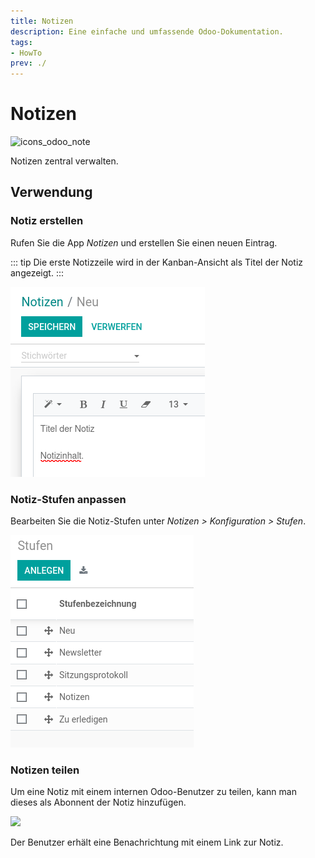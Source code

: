 ```yaml
---
title: Notizen
description: Eine einfache und umfassende Odoo-Dokumentation.
tags:
- HowTo
prev: ./
---
```

# Notizen
![icons_odoo_note](assets/icons_odoo_note.png)

Notizen zentral verwalten.

## Verwendung

### Notiz erstellen

Rufen Sie die App *Notizen* und erstellen Sie einen neuen Eintrag.

::: tip
Die erste Notizzeile wird in der Kanban-Ansicht als Titel der Notiz angezeigt.
:::

![](assets/Notizen%20erstellen.png)


### Notiz-Stufen anpassen

Bearbeiten Sie die Notiz-Stufen unter *Notizen > Konfiguration > Stufen*.

![](assets/Notizen%20Stufen.png)

### Notizen teilen

Um eine Notiz mit einem internen Odoo-Benutzer zu teilen, kann man dieses als Abonnent der Notiz hinzufügen.

![](assets/Notizen%20Abonnenten%20hinzuf%C3%BCgen.png)

Der Benutzer erhält eine Benachrichtung mit einem Link zur Notiz.